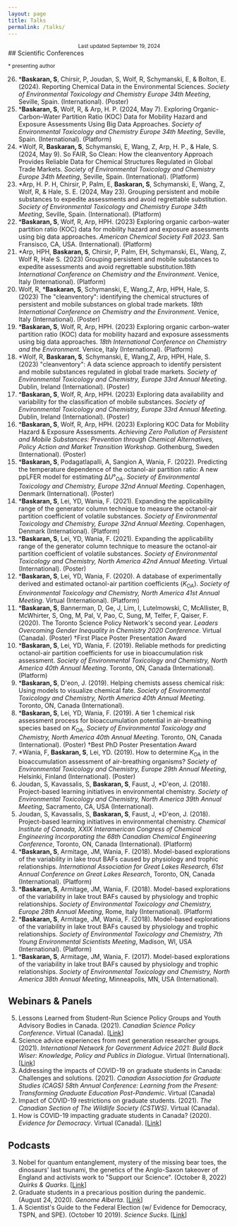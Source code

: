 ```yaml
---
layout: page
title: Talks
permalink: /talks/
---
```

<div style="text-align: center;"><small>Last updated September 19, 2024</small>
</div>
## Scientific Conferences
<p><small>* presenting author</small></p>
<ol reversed><li>*<b>Baskaran, S</b>, Chirsir, P, Joudan, S, Wolf, R, Schymanski, E, & Bolton, E. (2024). Reporting Chemical Data in the Environmental Sciences. <i>Society of Environmental Toxicology and Chemistry Europe 34th Meeting</i>, Seville, Spain. (International). (Poster)</li>
<li>*<b>Baskaran, S</b>, Wolf, R, & Arp, H. P. (2024, May 7). Exploring Organic-Carbon–Water Partition Ratio (KOC) Data for Mobility Hazard and Exposure Assessments Using Big Data Approaches. <i>Society of Environmental Toxicology and Chemistry Europe 34th Meeting</i>, Seville, Spain. (International). (Platform)</li>
<li>*Wolf, R, <b>Baskaran, S</b>, Schymanski, E, Wang, Z, Arp, H. P., & Hale, S. (2024, May 9). So FAIR, So Clean: How the cleanventory Approach Provides Reliable Data for Chemical Structures Regulated in Global Trade Markets. <i>Society of Environmental Toxicology and Chemistry Europe 34th Meeting</i>, Seville, Spain. (International). (Platform)</li>
<li>*Arp, H. P. H, Chirsir, P, Palm, E, <b>Baskaran, S</b>, Schymanski, E, Wang, Z, Wolf, R, & Hale, S. E. (2024, May 23). Grouping persistent and mobile substances to expedite assessments and avoid regrettable substitution. <i>Society of Environmental Toxicology and Chemistry Europe 34th Meeting</i>, Seville, Spain. (International). (Platform)</li>
<li>*<b>Baskaran, S</b>, Wolf, R, Arp, HPH. (2023) Exploring organic carbon–water partition ratio (KOC) data for mobility hazard and exposure assessments using big data approaches. <i>American Chemical Society Fall 2023</i>. San Fransisco, CA, USA. (International). (Platform)</li>
<li>*Arp, HPH, <b>Baskaran, S</b>, Chirsir, P, Palm, EH, Schymanski, EL, Wang, Z, Wolf R, Hale S. (2023) Grouping persistent and mobile substances to expedite assessments and avoid regrettable substitution.18th <i>International Conference on Chemistry and the Environment</i>. Venice, Italy (International). (Platform)</li>
<li>Wolf, R, *<b>Baskaran, S</b>, Schymanski, E, Wang,Z, Arp, HPH, Hale, S. (2023) The "cleanventory": identifying the chemical structures of persistent and mobile substances on global trade markets. <i>18th International Conference on Chemistry and the Environment</i>. Venice, Italy (International). (Poster)</li>
<li>*<b>Baskaran, S</b>, Wolf, R, Arp, HPH. (2023) Exploring organic carbon–water partition ratio (KOC) data for mobility hazard and exposure assessments using big data approaches. <i>18th International Conference on Chemistry and the Environment</i>. Venice, Italy (International). (Platform)</li>
<li>*Wolf, R, <b>Baskaran, S</b>, Schymanski, E, Wang,Z, Arp, HPH, Hale, S. (2023) "cleanventory": A data science approach to identify persistent and mobile substances regulated in global trade markets. <i>Society of Environmental Toxicology and Chemistry, Europe 33rd Annual Meeting</i>. Dublin, Ireland (International). (Poster)</li>
<li>*<b>Baskaran, S</b>, Wolf, R, Arp, HPH. (2023) Exploring data availability and variability for the classification of mobile substances. <i>Society of Environmental Toxicology and Chemistry, Europe 33rd Annual Meeting.</i> Dublin, Ireland (International). (Poster)</li>
<li>*<b>Baskaran, S</b>, Wolf, R, Arp, HPH. (2023) Exploring KOC Data for Mobility Hazard & Exposure Assessments. <i>Achieving Zero Pollution of Persistent and Mobile Substances: Prevention through Chemical Alternatives, Policy Action and Market Transition Workshop</i>. Gothenburg, Sweden (International). (Poster)</li>
<li>*<b>Baskaran, S</b>, Podagatlapalli, A, Sangion A, Wania, F. (2022). Predicting the temperature dependence of the octanol-air partition ratio: A new ppLFER model for estimating Δ<i>U</i>°<sub>OA</sub>. <i>Society of Environmental Toxicology and Chemistry, Europe 32nd Annual Meeting</i>. Copenhagen, Denmark (International). (Poster)</li>
<li>*<b>Baskaran, S</b>, Lei, YD, Wania, F. (2021). Expanding the applicability range of the generator column technique to measure the octanol-air partition coefficient of volatile substances. <i>Society of Environmental Toxicology and Chemistry, Europe 32nd Annual Meeting</i>. Copenhagen, Denmark (International). (Platform)</li>
<li>*<b>Baskaran, S</b>, Lei, YD, Wania, F. (2021). Expanding the applicability range of the generator column technique to measure the octanol-air partition coefficient of volatile substances. <i>Society of Environmental Toxicology and Chemistry, North America 42nd Annual Meeting</i>. Virtual (International). (Poster)</li>
<li>*<b>Baskaran, S</b>, Lei, YD, Wania, F. (2020). A database of experimentally derived and estimated octanol-air partition coefficients (<i>K</i><sub>OA</sub>). <i>Society of Environmental Toxicology and Chemistry, North America 41st Annual Meeting</i>. Virtual (International). (Platform)</li>
<li>*<b>Baskaran, S</b>, Bannerman, D, Ge, J, Lim, I, Lutelmowski, C, McAllister, B, McWhirter, S, Ong, M, Pal, V, Pao, C, Sung, M, Telfer, F, Qaiser, F. (2020). The Toronto Science Policy Network's second year. <i>Leaders Overcoming Gender Inequality in Chemistry 2020 Conference</i>. Virtual (Canada). (Poster) †First Place Poster Presentation Award</li>
<li>*<b>Baskaran, S</b>, Lei, YD, Wania, F. (2019). Reliable methods for predicting octanol-air partition coefficients for use in bioaccumulation risk assessment. <i>Society of Environmental Toxicology and Chemistry, North America 40th Annual Meeting</i>. Toronto, ON, Canada (International). (Platform) </li>
<li>*<b>Baskaran, S</b>, D'eon, J. (2019). Helping chemists assess chemical risk: Using models to visualize chemical fate. <i>Society of Environmental Toxicology and Chemistry, North America 40th Annual Meeting</i>. Toronto, ON, Canada (International).</li>
<li>*<b>Baskaran, S</b>, Lei, YD, Wania, F. (2019). A tier 1 chemical risk assessment process for bioaccumulation potential in air-breathing species based on <i>K</i><sub>OA</sub>. <i>Society of Environmental Toxicology and Chemistry, North America 40th Annual Meeting</i>. Toronto, ON, Canada (International). (Poster) †Best PhD Poster Presentation Award</li>
<li>*Wania, F, <b>Baskaran, S</b>, Lei, YD. (2019). How to determine <i>K</i><sub>OA</sub> in the bioaccumulation assessment of air-breathing organisms? <i>Society of Environmental Toxicology and Chemistry, Europe 29th Annual Meeting</i>, Helsinki, Finland (International). (Poster)</li>
<li>Joudan, S, Kavassalis, S, <b>Baskaran, S</b>, Faust, J, *D'eon, J. (2018). Project-based learning initiatives in environmental chemistry. <i>Society of Environmental Toxicology and Chemistry, North America 39th Annual Meeting</i>, Sacramento, CA, USA (International).</li>
<li>Joudan, S, Kavassalis, S, <b>Baskaran, S</b>, Faust, J, *D'eon, J. (2018). Project-based learning initiatives in environmental chemistry. <i>Chemical Institute of Canada, XXIX Interamerican Congress of Chemical Engineering Incorporating the 68th Canadian Chemical Engineering Conference</i>, Toronto, ON, Canada (International). (Platform)</li>
<li>*<b>Baskaran, S</b>, Armitage, JM, Wania, F. (2018). Model-based explorations of the variability in lake trout BAFs caused by physiology and trophic relationships. <i>International Association for Great Lakes Research, 61st Annual Conference on Great Lakes Research</i>, Toronto, ON, Canada (International). (Platform)</li>
<li>*<b>Baskaran, S</b>, Armitage, JM, Wania, F. (2018). Model-based explorations of the variability in lake trout BAFs caused by physiology and trophic relationships. <i>Society of Environmental Toxicology and Chemistry, Europe 28th Annual Meeting</i>, Rome, Italy (International). (Platform)</li>
<li>*<b>Baskaran, S</b>, Armitage, JM, Wania, F. (2018). Model-based explorations of the variability in lake trout BAFs caused by physiology and trophic relationships. <i>Society of Environmental Toxicology and Chemistry, 7th Young Environmental Scientists Meeting</i>, Madison, WI, USA (International). (Platform)</li>
<li>*<b>Baskaran, S</b>, Armitage, JM, Wania, F. (2017). Model-based explorations of the variability in lake trout BAFs caused by physiology and trophic relationships. <i>Society of Environmental Toxicology and Chemistry, North America 38th Annual Meeting</i>, Minneapolis, MN, USA (International).</li>
</ol>

## Webinars & Panels

<ol reversed>
<li>Lessons Learned from Student-Run Science Policy Groups and Youth Advisory Bodies in Canada. (2021). <i>Canadian Science Policy Conference</i>. Virtual (Canada). [<a href="https://youtu.be/KRHFT7cpvJM">Link</a>]</li> 
<li>Science advice experiences from next generation researcher groups. (2021). <i>International Network for Government Advice 2021: Build Back Wiser: Knowledge, Policy and Publics in Dialogue</i>. Virtual (International). [<a href="https://youtu.be/zL6aqL5MI6A">Link</a>]</li>
<li>Addressing the impacts of COVID-19 on graduate students in Canada: Challenges and solutions. (2021).  <i>Canadian Association for Graduate Studies (CAGS) 58th Annual Conference: Learning from the Present: Transforming Graduate Education Post-Pandemic</i>. Virtual (Canada)</li> 
<li>Impact of COVID-19 restrictions on graduate students. (2021).  <i>The Canadian Section of The Wildlife Society (CSTWS)</i>. Virtual (Canada).</li> 
<li>How is COVID-19 impacting graduate students in Canada? (2020). <i>Evidence for Democracy</i>. Virtual (Canada). [<a href="https://youtu.be/KRHFT7cpvJM">Link</a>]</li>
</ol>

## Podcasts

<ol reversed>
<li>Nobel for quantum entanglement, mystery of the missing bear toes, the dinosaurs' last tsunami, the genetics of the Anglo-Saxon takeover of England and activists work to "Support our Science". (October 8, 2022) <i>Quirks & Quarks</i>.  [<a href="https://www.cbc.ca/radio/quirks/oct-8-nobel-for-quantum-entanglement-mystery-of-the-missing-bear-toes-the-dinosaurs-last-tsunami-and-more-1.6609061">Link</a>]</li>
<li>Graduate students in a precarious position during the pandemic. (August 24, 2020). <i>Genome Alberta</i>. [<a href="https://genomealberta.ca/genomics/genomics_blog_08242001.aspx">Link</a>]</li>
<li>A Scientist's Guide to the Federal Election (w/ Evidence for Democracy, TSPN, and SPE). (October 10 2019). <i>Science Sucks</i>. [<a href="https://www.cbc.ca/radio/quirks/oct-8-nobel-for-quantum-entanglement-mystery-of-the-missing-bear-toes-the-dinosaurs-last-tsunami-and-more-1.6609061">Link</a>]</li>

